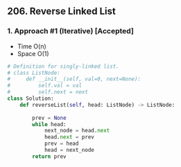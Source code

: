 ## 206. Reverse Linked List

### 1. Approach #1 (Iterative) [Accepted]
- Time O(n)
- Space O(1)
```Python
# Definition for singly-linked list.
# class ListNode:
#     def __init__(self, val=0, next=None):
#         self.val = val
#         self.next = next
class Solution:
    def reverseList(self, head: ListNode) -> ListNode:
        
        prev = None
        while head:
            next_node = head.next
            head.next = prev
            prev = head
            head = next_node
        return prev
```